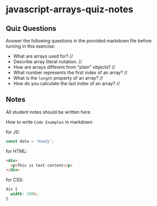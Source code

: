 # javascript-arrays-quiz-notes

## Quiz Questions

Answer the following questions in the provided markdown file before turning in this exercise:

- What are arrays used for?
  // <!-- Arrays allow you to store multiple values in a single variable -->
- Describe array literal notation.
  // <!--  -->
- How are arrays different from "plain" objects?
  // <!-- Arrays are more like a list based on numbers, and objects are used to storage data -->
- What number represents the first index of an array?
  // <!-- 0 represents the first index of the array -->
- What is the `length` property of an array?
  // <!-- Arrays have a property on them named length which stores the number of items currently in the array. -->
- How do you calculate the last index of an array?
  // <!-- Since arrays are indexed starting at 0, in order to access the last element, we need to subtract 1 from the length -->

## Notes

All student notes should be written here.

How to write `Code Examples` in markdown

for JS:

```javascript
const data = 'Howdy';
```

for HTML:

```html
<div>
  <p>This is text content</p>
</div>
```

for CSS:

```css
div {
  width: 100%;
}
```
